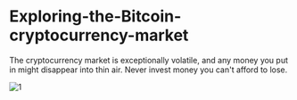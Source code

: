 # Exploring-the-Bitcoin-cryptocurrency-market
The cryptocurrency market is exceptionally volatile, and any money you put in might disappear into thin air. Never invest money you can't afford to lose.


![1](https://user-images.githubusercontent.com/26146801/42085614-933d7a3c-7bae-11e8-9417-c4697fc1e7c7.png)
